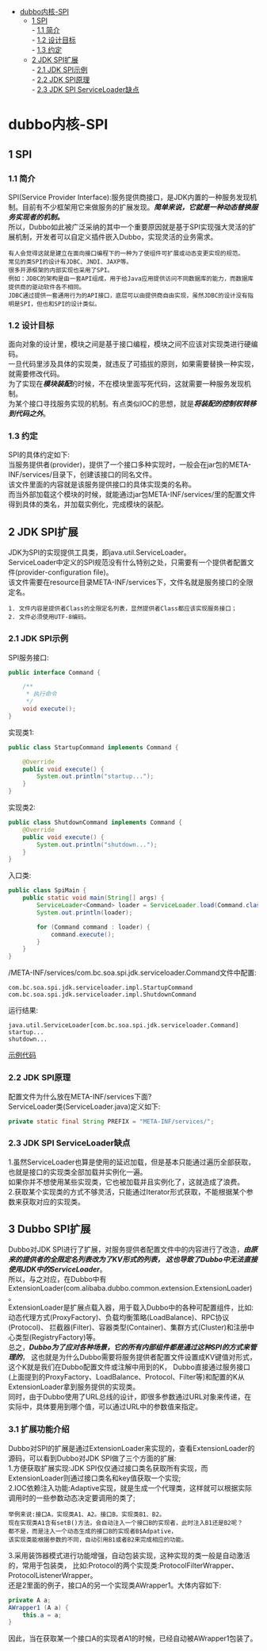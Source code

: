 - [dubbo内核-SPI](#dubbo内核-SPI)  
    - [1 SPI](#1-SPI)  
            - [1.1 简介](#11-简介)  
            - [1.2 设计目标](#12-设计目标)  
            - [1.3 约定](#13-约定)  
    - [2 JDK SPI扩展](#2-JDK-SPI扩展)  
            - [2.1 JDK SPI示例](#21-JDK-SPI示例)  
            - [2.2 JDK SPI原理](#22-JDK-SPI原理)  
            - [2.3 JDK SPI ServiceLoader缺点](#23-JDK-SPI-ServiceLoader缺点)  

# dubbo内核-SPI
## 1 SPI
### 1.1 简介  
SPI(Service Provider Interface):服务提供商接口，是JDK内置的一种服务发现机制。目前有不少框架用它来做服务的扩展发现。***简单来说，它就是一种动态替换服务实现者的机制。***  
所以，Dubbo如此被广泛采纳的其中一个重要原因就是基于SPI实现强大灵活的扩展机制，开发者可以自定义插件嵌入Dubbo，实现灵活的业务需求。  
```
有人会觉得这就是建立在面向接口编程下的一种为了使组件可扩展或动态变更实现的规范。
常见的类SPI的设计有JDBC、JNDI、JAXP等。  
很多开源框架的内部实现也采用了SPI。  
例如：JDBC的架构是由一套API组成，用于给Java应用提供访问不同数据库的能力，而数据库提供商的驱动软件各不相同。  
JDBC通过提供一套通用行为的API接口，底层可以由提供商自由实现，虽然JDBC的设计没有指明是SPI，但也和SPI的设计类似。  
```

### 1.2 设计目标  
面向对象的设计里，模块之间是基于接口编程，模块之间不应该对实现类进行硬编码。  
一旦代码里涉及具体的实现类，就违反了可插拔的原则，如果需要替换一种实现，就需要修改代码。  
为了实现在***模块装配***的时候，不在模块里面写死代码，这就需要一种服务发现机制。  
为某个接口寻找服务实现的机制。有点类似IOC的思想，就是***将装配的控制权转移到代码之外***。  

### 1.3 约定
SPI的具体约定如下:  
当服务提供者(provider)，提供了一个接口多种实现时，一般会在jar包的META-INF/services/目录下，创建该接口的同名文件。  
该文件里面的内容就是该服务提供接口的具体实现类的名称。  
而当外部加载这个模块的时候，就能通过jar包META-INF/services/里的配置文件得到具体的类名，并加载实例化，完成模块的装配。  

## 2 JDK SPI扩展  
JDK为SPI的实现提供工具类，即java.util.ServiceLoader。  
ServiceLoader中定义的SPI规范没有什么特别之处，只需要有一个提供者配置文件(provider-configuration file)。  
该文件需要在resource目录META-INF/services下，文件名就是服务接口的全限定名。
```
1. 文件内容是提供者Class的全限定名列表，显然提供者Class都应该实现服务接口；
2. 文件必须使用UTF-8编码。
```

### 2.1 JDK SPI示例
SPI服务接口:  
```java
public interface Command {

    /**
     * 执行命令
     */
    void execute();
}
```

实现类1:  
```java
public class StartupCommand implements Command {

    @Override
    public void execute() {
        System.out.println("startup...");
    }
}
```

实现类2:  
```java
public class ShutdownCommand implements Command {
    @Override
    public void execute() {
        System.out.println("shutdown...");
    }
}
```

入口类:  
```java
public class SpiMain {
    public static void main(String[] args) {
        ServiceLoader<Command> loader = ServiceLoader.load(Command.class);
        System.out.println(loader);

        for (Command command : loader) {
            command.execute();
        }
    }
}
```

/META-INF/services/com.bc.soa.spi.jdk.serviceloader.Command文件中配置:  
```
com.bc.soa.spi.jdk.serviceloader.impl.StartupCommand
com.bc.soa.spi.jdk.serviceloader.impl.ShutdownCommand
```

运行结果:  
```
java.util.ServiceLoader[com.bc.soa.spi.jdk.serviceloader.Command]
startup...
shutdown...
```

[示例代码](https://github.com/BooksCup/dubbo-analysis/tree/master/src/main/java/com/bc/soa/spi/jdk)  

### 2.2 JDK SPI原理  
配置文件为什么放在META-INF/services下面?  
ServiceLoader类(ServiceLoader.java)定义如下:  
```java
private static final String PREFIX = "META-INF/services/";
```

### 2.3 JDK SPI ServiceLoader缺点  
1.虽然ServiceLoader也算是使用的延迟加载，但是基本只能通过遍历全部获取，也就是接口的实现类全部加载并实例化一遍。  
如果你并不想使用某些实现类，它也被加载并且实例化了，这就造成了浪费。  
2.获取某个实现类的方式不够灵活，只能通过Iterator形式获取，不能根据某个参数来获取对应的实现类。  

## 3 Dubbo SPI扩展
Dubbo对JDK SPI进行了扩展，对服务提供者配置文件中的内容进行了改造，***由原来的提供者的全限定名列表改为了KV形式的列表，
这也导致了Dubbo中无法直接使用JDK中的ServiceLoader***。  
所以，与之对应，在Dubbo中有ExtensionLoader(com.alibaba.dubbo.common.extension.ExtensionLoader<T>)。  
ExtensionLoader是扩展点载入器，用于载入Dubbo中的各种可配置组件，比如:  
动态代理方式(ProxyFactory)、负载均衡策略(LoadBalance)、RPC协议(Protocol)、
拦截器(Filter)、容器类型(Container)、集群方式(Cluster)和注册中心类型(RegistryFactory)等。  
总之，***Dubbo为了应对各种场景，它的所有内部组件都是通过这种SPI的方式来管理的***，
这也就是为什么Dubbo需要将服务提供者配置文件设置成KV键值对形式，这个K就是我们在Dubbo配置文件或注解中用到的K，
Dubbo直接通过服务接口(上面提到的ProxyFactory、LoadBalance、Protocol、Filter等)和配置的K从ExtensionLoader拿到服务提供的实现类。  
同时，由于Dubbo使用了URL总线的设计，即很多参数通过URL对象来传递，在实际中，具体要用到哪个值，可以通过URL中的参数值来指定。  

### 3.1 扩展功能介绍
Dubbo对SPI的扩展是通过ExtensionLoader来实现的，查看ExtensionLoader的源码，可以看到Dubbo对JDK SPI做了三个方面的扩展:  
1.方便获取扩展实现:JDK SPI仅仅通过接口类名获取所有实现，而ExtensionLoader则通过接口类名和key值获取一个实现;  
2.IOC依赖注入功能:Adaptive实现，就是生成一个代理类，这样就可以根据实际调用时的一些参数动态决定要调用的类了;  
```
举例来说:接口A，实现类A1、A2。接口B，实现类B1、B2。  
现在实现类A1含有setB()方法，会自动注入一个接口B的实现者，此时注入B1还是B2呢？  
都不是，而是注入一个动态生成的接口B的实现者B$Adpative，  
该实现类能根据参数的不同，自动引用B1或者B2来完成相应的功能。  
```
3.采用装饰器模式进行功能增强，自动包装实现，这种实现的类一般是自动激活的，常用于包装类，
比如:Protocol的两个实现类:ProtocolFilterWrapper、ProtocolListenerWrapper。  
还是2里面的例子，接口A的另一个实现类AWrapper1。大体内容如下:  
```java
private A a;
AWrapper1 (A a) {
    this.a = a;
}
```
因此，当在获取某一个接口A的实现者A1的时候，已经自动被AWrapper1包装了。  
